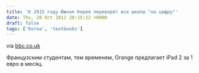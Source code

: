 ```yaml
---
title: 'К 2015 году Южная Корея переведёт все школы "на цифру"'
date: Thu, 20 Oct 2011 20:15:22 +0000
draft: false
tags: ['Korea', 'textbooks']
---
```


via [bbc.co.uk](http://www.bbc.co.uk/news/business-15175962)

Французским студентам, тем временем, Orange предлагает iPad 2 за 1 евро в месяц.